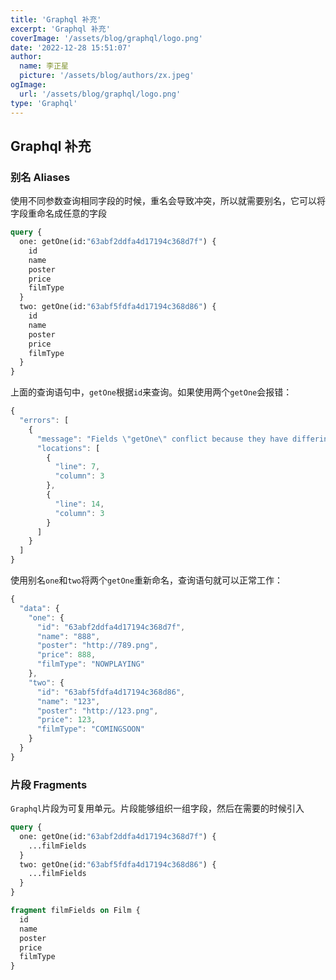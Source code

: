 ```yaml
---
title: 'Graphql 补充'
excerpt: 'Graphql 补充'
coverImage: '/assets/blog/graphql/logo.png'
date: '2022-12-28 15:51:07'
author:
  name: 李正星
  picture: '/assets/blog/authors/zx.jpeg'
ogImage:
  url: '/assets/blog/graphql/logo.png'
type: 'Graphql'
---
```


## Graphql 补充

### 别名 Aliases

使用不同参数查询相同字段的时候，重名会导致冲突，所以就需要别名，它可以将字段重命名成任意的字段

```graphql
query {
  one: getOne(id:"63abf2ddfa4d17194c368d7f") {
    id
    name
    poster
    price
    filmType
  }
  two: getOne(id:"63abf5fdfa4d17194c368d86") {
    id
    name
    poster
    price
    filmType
  }
}
```

上面的查询语句中，`getOne`根据`id`来查询。如果使用两个`getOne`会报错：

```js
{
  "errors": [
    {
      "message": "Fields \"getOne\" conflict because they have differing arguments. Use different aliases on the fields to fetch both if this was intentional.",
      "locations": [
        {
          "line": 7,
          "column": 3
        },
        {
          "line": 14,
          "column": 3
        }
      ]
    }
  ]
}
```

使用别名`one`和`two`将两个`getOne`重新命名，查询语句就可以正常工作：

```js
{
  "data": {
    "one": {
      "id": "63abf2ddfa4d17194c368d7f",
      "name": "888",
      "poster": "http://789.png",
      "price": 888,
      "filmType": "NOWPLAYING"
    },
    "two": {
      "id": "63abf5fdfa4d17194c368d86",
      "name": "123",
      "poster": "http://123.png",
      "price": 123,
      "filmType": "COMINGSOON"
    }
  }
}
```

### 片段 Fragments

`Graphql`片段为可复用单元。片段能够组织一组字段，然后在需要的时候引入

```graphql
query {
  one: getOne(id:"63abf2ddfa4d17194c368d7f") {
    ...filmFields
  }
  two: getOne(id:"63abf5fdfa4d17194c368d86") {
    ...filmFields
  }
}

fragment filmFields on Film {
  id
  name
  poster
  price
  filmType
}
```
